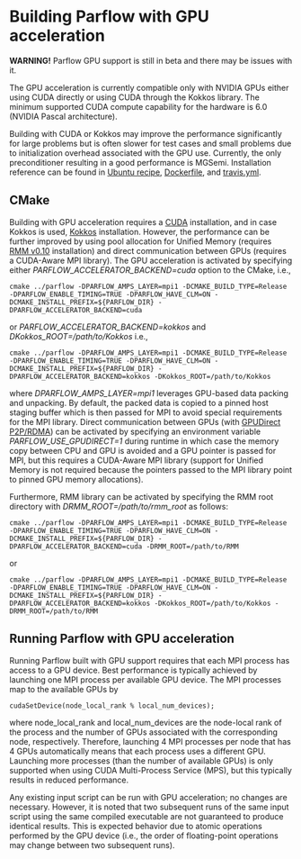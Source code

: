 # Building Parflow with GPU acceleration

**WARNING!** Parflow GPU support is still in beta and there may be issues with it.

The GPU acceleration is currently compatible only with NVIDIA GPUs either using CUDA directly or using CUDA through the Kokkos library. The minimum supported CUDA compute capability for the hardware is 6.0 (NVIDIA Pascal architecture).

Building with CUDA or Kokkos may improve the performance significantly for large problems but is often slower for test cases and small problems due to initialization overhead associated with the GPU use. Currently, the only preconditioner resulting in a good performance is MGSemi. Installation reference can be found in [Ubuntu recipe](/cmake/recipes/ubuntu-18.10-CUDA), [Dockerfile](Dockerfile_CUDA), and [travis.yml](.travis.yml).


## CMake

Building with GPU acceleration requires a [CUDA](https://docs.nvidia.com/cuda/cuda-installation-guide-linux/index.html) installation, and in case Kokkos is used, [Kokkos](https://github.com/kokkos/kokkos) installation. However, the performance can be further improved by using pool allocation for Unified Memory (requires [RMM v0.10](https://github.com/rapidsai/rmm/tree/branch-0.10) installation) and direct communication between GPUs (requires a CUDA-Aware MPI library).
The GPU acceleration is activated by specifying either *PARFLOW_ACCELERATOR_BACKEND=cuda* option to the CMake, i.e.,

```shell
cmake ../parflow -DPARFLOW_AMPS_LAYER=mpi1 -DCMAKE_BUILD_TYPE=Release -DPARFLOW_ENABLE_TIMING=TRUE -DPARFLOW_HAVE_CLM=ON -DCMAKE_INSTALL_PREFIX=${PARFLOW_DIR} -DPARFLOW_ACCELERATOR_BACKEND=cuda
```
or *PARFLOW_ACCELERATOR_BACKEND=kokkos* and *DKokkos_ROOT=/path/to/Kokkos* i.e.,
```shell
cmake ../parflow -DPARFLOW_AMPS_LAYER=mpi1 -DCMAKE_BUILD_TYPE=Release -DPARFLOW_ENABLE_TIMING=TRUE -DPARFLOW_HAVE_CLM=ON -DCMAKE_INSTALL_PREFIX=${PARFLOW_DIR} -DPARFLOW_ACCELERATOR_BACKEND=kokkos -DKokkos_ROOT=/path/to/Kokkos
```
where *DPARFLOW_AMPS_LAYER=mpi1* leverages GPU-based data packing and unpacking. By default, the packed data is copied to a pinned host staging buffer which is then passed for MPI to avoid special requirements for the MPI library. Direct communication between GPUs (with [GPUDirect P2P/RDMA](https://developer.nvidia.com/gpudirect)) can be activated by specifying an environment variable *PARFLOW_USE_GPUDIRECT=1* during runtime in which case the memory copy between CPU and GPU is avoided and a GPU pointer is passed for MPI, but this requires a CUDA-Aware MPI library (support for Unified Memory is not required because the pointers passed to the MPI library point to pinned GPU memory allocations).

Furthermore, RMM library can be activated by specifying the RMM root directory with *DRMM_ROOT=/path/to/rmm_root* as follows:
```shell
cmake ../parflow -DPARFLOW_AMPS_LAYER=mpi1 -DCMAKE_BUILD_TYPE=Release -DPARFLOW_ENABLE_TIMING=TRUE -DPARFLOW_HAVE_CLM=ON -DCMAKE_INSTALL_PREFIX=${PARFLOW_DIR} -DPARFLOW_ACCELERATOR_BACKEND=cuda -DRMM_ROOT=/path/to/RMM
```
or
```shell
cmake ../parflow -DPARFLOW_AMPS_LAYER=mpi1 -DCMAKE_BUILD_TYPE=Release -DPARFLOW_ENABLE_TIMING=TRUE -DPARFLOW_HAVE_CLM=ON -DCMAKE_INSTALL_PREFIX=${PARFLOW_DIR} -DPARFLOW_ACCELERATOR_BACKEND=kokkos -DKokkos_ROOT=/path/to/Kokkos -DRMM_ROOT=/path/to/RMM
```
## Running Parflow with GPU acceleration

Running Parflow built with GPU support requires that each MPI process has access to a GPU device. Best performance is typically achieved by launching one MPI process per available GPU device. The MPI processes map to the available GPUs by 

```cudaSetDevice(node_local_rank % local_num_devices);```

where node_local_rank and local_num_devices are the node-local rank of the process and the number of GPUs associated with the corresponding node, respectively. Therefore, launching 4 MPI processes per node that has 4 GPUs automatically means that each process uses a different GPU. Launching more processes (than the number of available GPUs) is only supported when using CUDA Multi-Process Service (MPS), but this typically results in reduced performance.

Any existing input script can be run with GPU acceleration; no changes are necessary. However, it is noted that two subsequent runs of the same input script using the same compiled executable are not guaranteed to produce identical results. This is expected behavior due to atomic operations performed by the GPU device (i.e., the order of floating-point operations may change between two subsequent runs).
